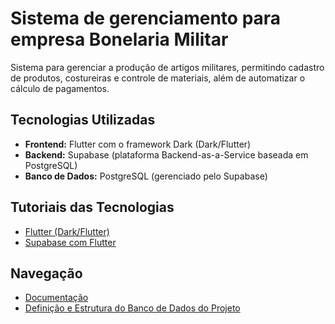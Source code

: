 # Sistema de gerenciamento para empresa Bonelaria Militar

Sistema para gerenciar a produção de artigos militares, permitindo cadastro de produtos, costureiras e controle de materiais, além de automatizar o cálculo de pagamentos.

## Tecnologias Utilizadas

- **Frontend:** Flutter com o framework Dark (Dark/Flutter)
- **Backend:** Supabase (plataforma Backend-as-a-Service baseada em PostgreSQL)
- **Banco de Dados:** PostgreSQL (gerenciado pelo Supabase)

## Tutoriais das Tecnologias

- [Flutter (Dark/Flutter)](https://www.youtube.com/playlist?list=PLMdYygf53DP5H-svtc_FFhXuentwmLCFH)
- [Supabase com Flutter](https://www.youtube.com/playlist?list=PL5S4mPUpp4OtkMf5LNDLXdTcAp1niHjoL)

## Navegação

- [Documentação](docs)
- [Definição e Estrutura do Banco de Dados do Projeto](sistema/banco_dados/projeto01.md)
